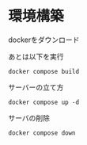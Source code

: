 # 環境構築

dockerをダウンロード

あとは以下を実行
```
docker compose build
```

サーバーの立て方
```
docker compose up -d
```

サーバの削除
```
docker compose down
```
